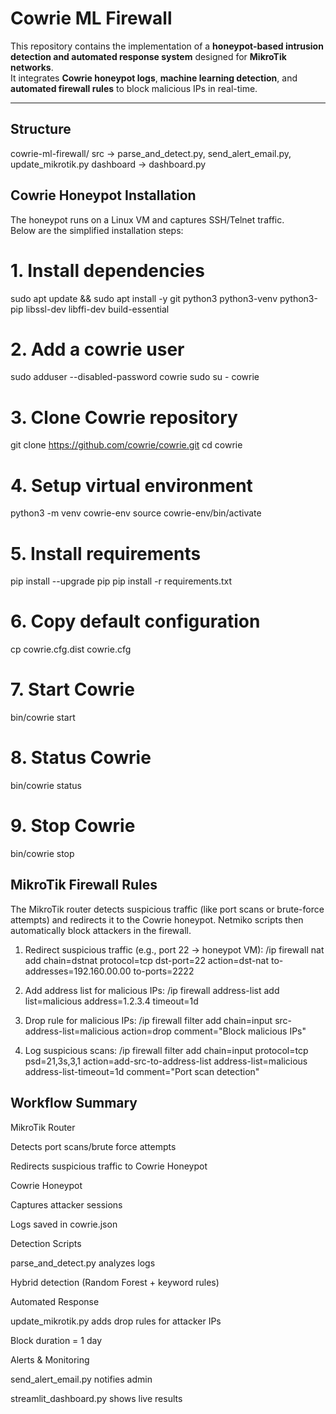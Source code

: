 # Cowrie ML Firewall 
This repository contains the implementation of a **honeypot-based intrusion detection and automated response system** designed for **MikroTik networks**.  
It integrates **Cowrie honeypot logs**, **machine learning detection**, and **automated firewall rules** to block malicious IPs in real-time.

---

## Structure
cowrie-ml-firewall/
src -> parse_and_detect.py, send_alert_email.py, update_mikrotik.py
dashboard -> dashboard.py

## Cowrie Honeypot Installation

The honeypot runs on a Linux VM and captures SSH/Telnet traffic.  
Below are the simplified installation steps:

# 1. Install dependencies
sudo apt update && sudo apt install -y git python3 python3-venv python3-pip libssl-dev libffi-dev build-essential

# 2. Add a cowrie user
sudo adduser --disabled-password cowrie
sudo su - cowrie

# 3. Clone Cowrie repository
git clone https://github.com/cowrie/cowrie.git
cd cowrie

# 4. Setup virtual environment
python3 -m venv cowrie-env
source cowrie-env/bin/activate

# 5. Install requirements
pip install --upgrade pip
pip install -r requirements.txt

# 6. Copy default configuration
cp cowrie.cfg.dist cowrie.cfg

# 7. Start Cowrie
bin/cowrie start

# 8. Status Cowrie
bin/cowrie status

# 9. Stop Cowrie
bin/cowrie stop

## MikroTik Firewall Rules

The MikroTik router detects suspicious traffic (like port scans or brute-force attempts) and redirects it to the Cowrie honeypot.
Netmiko scripts then automatically block attackers in the firewall.

1. Redirect suspicious traffic (e.g., port 22 → honeypot VM):
/ip firewall nat add chain=dstnat protocol=tcp dst-port=22 action=dst-nat to-addresses=192.160.00.00 to-ports=2222

2. Add address list for malicious IPs:
/ip firewall address-list add list=malicious address=1.2.3.4 timeout=1d

3. Drop rule for malicious IPs:
/ip firewall filter add chain=input src-address-list=malicious action=drop comment="Block malicious IPs"

4. Log suspicious scans:
/ip firewall filter add chain=input protocol=tcp psd=21,3s,3,1 action=add-src-to-address-list address-list=malicious address-list-timeout=1d comment="Port scan detection"

## Workflow Summary

MikroTik Router

Detects port scans/brute force attempts

Redirects suspicious traffic to Cowrie Honeypot

Cowrie Honeypot

Captures attacker sessions

Logs saved in cowrie.json

Detection Scripts

parse_and_detect.py analyzes logs

Hybrid detection (Random Forest + keyword rules)

Automated Response

update_mikrotik.py adds drop rules for attacker IPs

Block duration = 1 day

Alerts & Monitoring

send_alert_email.py notifies admin

streamlit_dashboard.py shows live results
